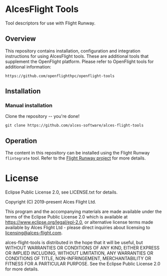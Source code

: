 # AlcesFlight Tools

Tool descriptors for use with Flight Runway.

## Overview

This repository contains installation, configuration and integration
instructions for using AlcesFlight tools. These are additional tools
that supplement the OpenFlight platform. Please refer to OpenFlight tools
for additional information:

```
https://github.com/openflighthpc/openflight-tools
```

## Installation

### Manual installation

Clone the repository -- you're done!

```
git clone https://github.com/alces-software/alces-flight-tools
```

## Operation

The content in this repository can be installed using the Flight
Runway `flintegrate` tool.  Refer to the [Flight Runway
project](https://github.com/openflighthpc/flight-runway) for more
details.

# License
Eclipse Public License 2.0, see LICENSE.txt for details.

Copyright (C) 2019-present Alces Flight Ltd.

This program and the accompanying materials are made available under the terms of the Eclipse Public License 2.0 which is available at https://www.eclipse.org/legal/epl-2.0, or alternative license terms made available by Alces Flight Ltd - please direct inquiries about licensing to licensing@alces-flight.com.

alces-flight-tools is distributed in the hope that it will be useful, but WITHOUT WARRANTIES OR CONDITIONS OF ANY KIND, EITHER EXPRESS OR IMPLIED INCLUDING, WITHOUT LIMITATION, ANY WARRANTIES OR CONDITIONS OF TITLE, NON-INFRINGEMENT, MERCHANTABILITY OR FITNESS FOR A PARTICULAR PURPOSE. See the Eclipse Public License 2.0 for more details.
